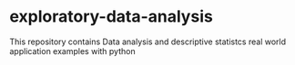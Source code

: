 # exploratory-data-analysis
This repository contains Data analysis and descriptive statistcs real world application examples with python
